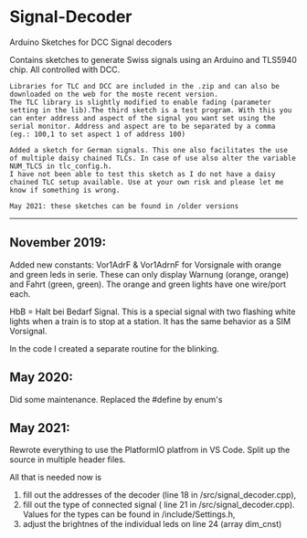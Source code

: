 # Signal-Decoder
Arduino Sketches for DCC Signal decoders

Contains sketches to generate Swiss signals using an Arduino and TLS5940 chip. 
All controlled with DCC.

    
    Libraries for TLC and DCC are included in the .zip and can also be downloaded on the web for the moste recent version. 
    The TLC library is slightly modified to enable fading (parameter setting in the lib).The third sketch is a test program. With this you can enter address and aspect of the signal you want set using the serial monitor. Address and aspect are to be separated by a comma (eg.: 100,1 to set aspect 1 of address 100)
    
    Added a sketch for German signals. This one also facilitates the use of multiple daisy chained TLCs. In case of use also alter the variable NUM_TLCS in tlc_config.h.
    I have not been able to test this sketch as I do not have a daisy chained TLC setup available. Use at your own risk and please let me know if something is wrong.

    May 2021: these sketches can be found in /older versions
--------------------
November 2019: 
-
Added new constants:
Vor1AdrF & Vor1AdrnF for Vorsignale with orange and green leds in serie. These can only display Warnung (orange, orange) and Fahrt (green, green). The orange and green lights have one wire/port each.

HbB = Halt bei Bedarf Signal. This is a special signal with two flashing white lights when a train is to stop at a station. It has the same behavior as a SIM Vorsignal.

In the code I created a separate routine for the blinking.

May 2020: 
-
Did some maintenance. Replaced the #define by enum's

May 2021:
-
Rewrote everything to use the PlatformIO platfrom in VS Code.
Split up the source in multiple header files.

All that is needed now is 
1. fill out the addresses of the decoder (line 18 in /src/signal_decoder.cpp),
2. fill out the type of connected signal ( line 21 in /src/signal_decoder.cpp). Values for the types can be found in /include/Settings.h,
3. adjust the brightnes of the individual leds on line 24 (array dim_cnst)


